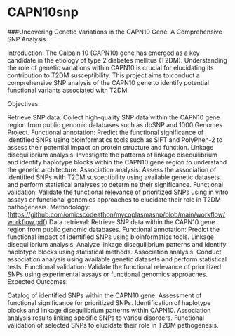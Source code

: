 # CAPN10snp

###Uncovering  Genetic Variations in the CAPN10 Gene: A Comprehensive SNP Analysis

Introduction:
The Calpain 10 (CAPN10) gene has emerged as a key candidate in the etiology of type 2 diabetes mellitus (T2DM). Understanding the role of genetic variations within CAPN10 is crucial for elucidating its contribution to T2DM susceptibility. This project aims to conduct a comprehensive SNP analysis of the CAPN10 gene to identify potential functional variants associated with T2DM.

Objectives:

Retrieve SNP data: Collect high-quality SNP data within the CAPN10 gene region from public genomic databases such as dbSNP and 1000 Genomes Project.
Functional annotation: Predict the functional significance of identified SNPs using bioinformatics tools such as SIFT and PolyPhen-2 to assess their potential impact on protein structure and function.
Linkage disequilibrium analysis: Investigate the patterns of linkage disequilibrium and identify haplotype blocks within the CAPN10 gene region to understand the genetic architecture.
Association analysis: Assess the association of identified SNPs with T2DM susceptibility using available genetic datasets and perform statistical analyses to determine their significance.
Functional validation: Validate the functional relevance of prioritized SNPs using in vitro assays or functional genomics approaches to elucidate their role in T2DM pathogenesis.
Methodology:
(https://github.com/omicscodeathon/mycoplasmasnp/blob/main/workflow/workflow.pdf)
Data retrieval: Retrieve SNP data within the CAPN10 gene region from public genomic databases.
Functional annotation: Predict the functional impact of identified SNPs using bioinformatics tools.
Linkage disequilibrium analysis: Analyze linkage disequilibrium patterns and identify haplotype blocks using statistical methods.
Association analysis: Conduct association analysis using available genetic datasets and perform statistical tests.
Functional validation: Validate the functional relevance of prioritized SNPs using experimental assays or functional genomics approaches.
Expected Outcomes:

Catalog of identified SNPs within the CAPN10 gene.
Assessment of functional significance for prioritized SNPs.
Identification of haplotype blocks and linkage disequilibrium patterns within CAPN10.
Association analysis results linking specific SNPs to variou disorders.
Functional validation of selected SNPs to elucidate their role in T2DM pathogenesis.

